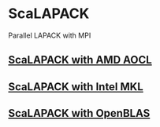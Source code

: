 # ScaLAPACK

Parallel LAPACK with MPI

## [ScaLAPACK with AMD AOCL](scalapack-aocl/)
## [ScaLAPACK with Intel MKL](scalapack-mkl/)
## [ScaLAPACK with OpenBLAS](scalapack-openblas)